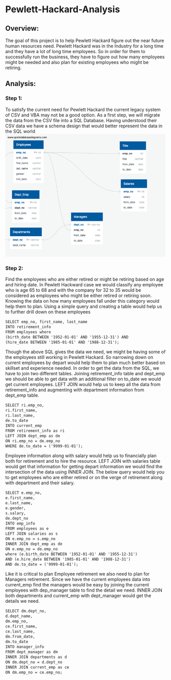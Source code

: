 # Pewlett-Hackard-Analysis

## Overview:
   The goal of this project is to help Pewlett Hackard figure out the near future human resources need. Pewlett Hackard was in the Industry for a long time and they have a lot of long time employees. So in order for them to successfully run the business, they have to figure out how many employees might be needed and also plan for existing employees who might be retiring.

## Analysis:

### Step 1:
   To satisfy the current need for Pewlett Hackard the current legacy system of CSV and VBA may not be a good option. As a first step, we will migrate the data from the CSV file into a SQL Database. Having understood their CSV data we have a schema design that would better represent the data in the SQL world ![Pewlett Hackard ERD](images/EmployeeDB.png)
   
### Step 2:
   Find the employees who are either retired or might be retiring based on age and hiring date. In Pewlett Hackward case we would classify any employee who is age 65 to 68 and with the company for 32 to 35 would be considered as employees who might be either retired or retiring soon. Knowing the data on how many employees fall under this category would help them to plan. Using a simple query and creating a table would help us to further drill down on these employees
    
   ```
   SELECT emp_no, first_name, last_name 
   INTO retirement_info 
   FROM employees where 
   (birth_date BETWEEN '1952-01-01' AND '1955-12-31') AND
   (hire_date BETWEEN '1985-01-01' AND '1988-12-31');
   ```
   
   Though the above SQL gives the data we need, we might be having some of the employees still working in Pewlett Hackard. So narrowing down on current employees by depart would help them to plan much better based on skillset and experience needed. In order to get the data from the SQL, we have to join two different tables. Joining retirement_info table and dept_emp we should be able to get data with an additional filter on to_date we would get current employees. LEFT JOIN would help us to keep all the data from retirement_info and augmenting with department information from dept_emp table.
   
   ```
   SELECT ri.emp_no,
   ri.first_name,
   ri.last_name,
   de.to_date
   INTO current_emp
   FROM retirement_info as ri
   LEFT JOIN dept_emp as de
   ON ri.emp_no = de.emp_no
   WHERE de.to_date = ('9999-01-01');
   ```
   
   Employee information along with salary would help us to financially plan both for retirement and to hire the resource. LEFT JOIN with salaries table would get that information for getting depart information we would find the intersection of the data using INNER JOIN. The below query would help you to get employees who are either retired or on the verge of retirement along with department and their salary.
   
   ```
   SELECT e.emp_no, 
   e.first_name, 
   e.last_name,
   e.gender,
   s.salary,
   de.dept_no
   INTO emp_info
   FROM employees as e
   LEFT JOIN salaries as s
   ON e.emp_no = s.emp_no
   INNER JOIN dept_emp as de
   ON e.emp_no = de.emp_no
   where (e.birth_date BETWEEN '1952-01-01' AND '1955-12-31') 
   AND (e.hire_date BETWEEN '1985-01-01' AND '1988-12-31')
   AND de.to_date = ('9999-01-01');
   ```
   
   Like it is critical to plan Employee retirement we also need to plan for Managers retirement. Since we have the current employees data into current_emp find the managers would be easy by joining the current employees with dep_manager table to find the detail we need. INNER JOIN both departments and current_emp with dept_manager would get the details we need.
   
   ```
   SELECT dm.dept_no,
   d.dept_name,
   dm.emp_no,
   ce.first_name,
   ce.last_name,
   dm.from_date,
   dm.to_date
   INTO manager_info
   FROM dept_manager as dm
   INNER JOIN departments as d
   ON dm.dept_no = d.dept_no
   INNER JOIN current_emp as ce
   ON dm.emp_no = ce.emp_no;
   ```
